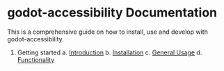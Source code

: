 # godot-accessibility Documentation

This is a comprehensive guide on how to install, use and develop with godot-accessibility.

1. Getting started
    a. [Introduction](stub.md)
    b. [Installation](installation.md)
    c. [General Usage](generaluse.md)
    d. [Functionality](functionality.md)
